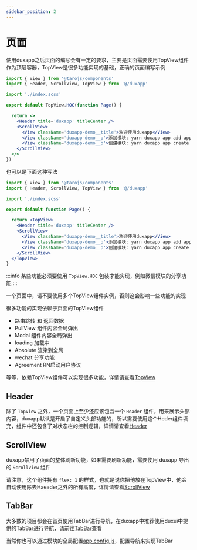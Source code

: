 ```yaml
---
sidebar_position: 2
---
```


# 页面

使用duxapp之后页面的编写会有一定的要求，主要是页面需要使用TopView组件作为顶层容器，TopView是很多功能实现的基础，正确的页面编写示例

```jsx
import { View } from '@tarojs/components'
import { Header, ScrollView, TopView } from '@/duxapp'

import './index.scss'

export default TopView.HOC(function Page() {

  return <>
    <Header title='duxapp' titleCenter />
    <ScrollView>
      <View className='duxapp-demo__title'>欢迎使用duxapp</View>
      <View className='duxapp-demo__p'>添加模块: yarn duxapp app add app名称</View>
      <View className='duxapp-demo__p'>创建模块: yarn duxapp app create app名称</View>
    </ScrollView>
  </>
})
```

也可以是下面这种写法

```jsx
import { View } from '@tarojs/components'
import { Header, ScrollView, TopView } from '@/duxapp'

import './index.scss'

export default function Page() {

  return <TopView>
    <Header title='duxapp' titleCenter />
    <ScrollView>
      <View className='duxapp-demo__title'>欢迎使用duxapp</View>
      <View className='duxapp-demo__p'>添加模块: yarn duxapp app add app名称</View>
      <View className='duxapp-demo__p'>创建模块: yarn duxapp app create app名称</View>
    </ScrollView>
  </TopView>
}
```

:::info
某些功能必须要使用 `TopView.HOC` 包装才能实现，例如微信模块的分享功能
:::

一个页面中，请不要使用多个TopView组件实例，否则这会影响一些功能的实现  

很多功能的实现依赖于页面的TopView组件

- 路由跳转 和 返回数据
- PullView 组件内容全局弹出
- Modal 组件内容全局弹出
- loading 加载中
- Absolute 渲染到全局
- wechat 分享功能
- Agreement RN启动用户协议

等等，依赖TopView组件可以实现很多功能，详情请查看[TopView](/docs/duxapp/component/TopView)

## Header

除了 `TopView` 之外，一个页面上至少还应该包含一个 `Header` 组件，用来展示头部内容，duxapp默认是开启了自定义头部功能的，所以需要使用这个Heder组件填充，组件中还包含了对状态栏的控制逻辑，详情请查看[Header](/docs/duxapp/component/Header)

## ScrollView

duxapp禁用了页面的整体刷新功能，如果需要刷新功能，需要使用 duxapp 导出的 `ScrollView` 组件  

请注意，这个组件拥有 `flex: 1` 的样式，也就是说你把他放在TopView中，他会自动使用除去Haeader之外的所有高度，详情请查看[ScrollView](/docs/duxapp/component/ScrollView)

## TabBar

大多数的项目都会在首页使用TabBar进行导航，在duxapp中推荐使用duxui中提供的TabBar进行导航，请前往[TabBar](/docs/duxui/nav/TabBar)查看

当然你也可以通过模块的全局配置[app.config.js](/docs/course/app/directory#appconfigjs)，配置导航来实现TabBar